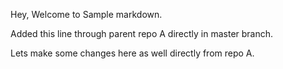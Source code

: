 Hey, Welcome to Sample markdown.

Added this line through parent repo A directly in master branch.

Lets make some changes here as well directly from repo A.